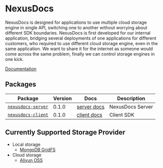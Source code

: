 # NexusDocs

NexusDocs is designed for applications to use multiple cloud storage engine in single API, switching one to another without worrying about different SDK boundaries. NexusDocs is first developed for our internal application, bridging several deployments of one applications for different customers, who required to use different cloud storage engine, even in the same application. We want to share it for the internet as someone would come across the same problem, finally we can control storage engines in one kick.

[Documentation](https://github.com/nexushubs/nexusdocs/wiki)

## Packages

| Package | Version | Docs | Description |
|---------|---------|------|-------------|
| [`nexusdocs-server`](/packages/nexusdocs-server) | 0.1.0 | [server docs](/packages/nexusdocs-server/README.md) | NexusDocs Server |
| [`nexusdocs-client`](/packages/nexusdocs-client) | 0.1.0 | [client docs](/packages/nexusdocs-client/README.md) | Client SDK |

## Currently Supported Storage Provider

* Local storage
  * [MongoDB GridFS](https://docs.mongodb.com/manual/core/gridfs/)
* Cloud storage
  * [Aliyun OSS](https://www.alibabacloud.com/product/oss)
